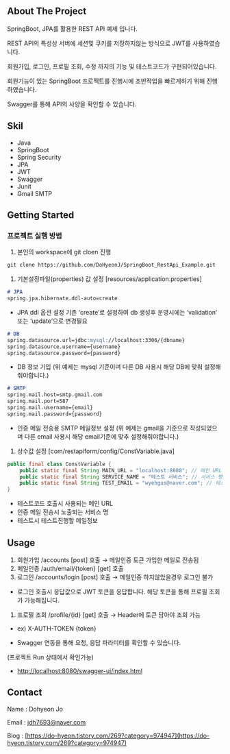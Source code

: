 ## About The Project

SpringBoot, JPA를 활용한 REST API 예제 입니다.

REST API의 특성상 서버에 세션및 쿠키를 저장하지않는 방식으로 JWT를 사용하였습니다.

회원가입, 로그인, 프로필 조회, 수정 까지의 기능 및 테스트코드가 구현되어있습니다.

회원기능이 있는 SpringBoot 프로젝트를 진행시에 초반작업을 빠르게하기 위해 진행하였습니다.

Swagger를 통해 API의 사양을 확인할 수 있습니다.

## Skil

- Java
- SpringBoot
- Spring Security
- JPA
- JWT
- Swagger
- Junit
- Gmail SMTP

## Getting Started

### 프로젝트 실행 방법

1. 본인의 workspace에 git cloen 진행

```markdown
git clone https://github.com/DoHyeonJ/SpringBoot_RestApi_Example.git
```

1. 기본설정파일(properties) 값 설정 [resources/application.properties]

```markdown
# JPA
spring.jpa.hibernate.ddl-auto=create
```

- JPA ddl 옵션 설정 기존 ‘create’로 설정하여 db 생성후 운영시에는 ‘validation’ 또는 ‘update’으로 변경필요

```markdown
# DB
spring.datasource.url=jdbc:mysql://localhost:3306/{dbname}
spring.datasource.username={username}
spring.datasource.password={password}
```

- DB 정보 기입 (위 예제는 mysql 기준이며 다른 DB 사용시 해당 DB에 맞춰 설정해줘야합니다.)

```markdown
# SMTP
spring.mail.host=smtp.gmail.com
spring.mail.port=587
spring.mail.username={email}
spring.mail.password={password}
```

- 인증 메일 전송용 SMTP 메일정보 설정 (위 예제는 gmail을 기준으로 작성되었으며 다른 email 사용시 해당 email기준에 맞추 설정해줘야합니다.)

1. 상수값 설정 [com/restapiform/config/ConstVariable.java]

```java
public final class ConstVariable {
    public static final String MAIN_URL = "localhost:8080"; // 메인 URL
    public static final String SERVICE_NAME = "테스트 서비스"; // 서비스 명
    public static final String TEST_EMAIL = "wyehgus@naver.com"; // 테스트 코드용 메일
}
```

- 테스트코드 호출시 사용되는 메인 URL
- 인증 메일 전송시 노출되는 서비스 명
- 테스트시 테스트진행할 메일정보

## Usage

1. 회원가입 /accounts [post] 호출 → 메일인증 토큰 가입한 메일로 전송됨
2. 메일인증 /auth/email/{token} [get] 호출
3. 로그인 /accounts/login [post] 호출 → 메일인증 하지않았을경우 로그인 불가
- 로그인 호출시 응답값으로 JWT 토큰을 응답합니다. 해당 토큰을 통해 프로필 조회가 가능해집니다.
1. 프로필 조회 /profile/{id} [get] 호출 → Header에 토큰 담아야 조회 가능
- ex) X-AUTH-TOKEN  {token}

- Swagger 연동을 통해 요청, 응답 파라미터를 확인할 수 있습니다.

(프로젝트 Run 상태에서 확인가능)

- [http://localhost:8080/swagger-ui/index.html](http://localhost:8080/swagger-ui/index.html)

## Contact

Name : Dohyeon Jo

Email : jdh7693@naver.com

Blog : [https://do-hyeon.tistory.com/269?category=974947](https://do-hyeon.tistory.com/269?category=974947)
